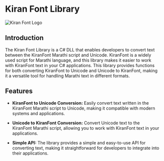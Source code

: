 # Kiran Font Library

![Kiran Font Logo](http://kiranfont.somee.com/img/kiranfont.gif)

## Introduction

The Kiran Font Library is a C# DLL that enables developers to convert text between the KiranFont Marathi script and Unicode. KiranFont is a widely used script for Marathi language, and this library makes it easier to work with KiranFont text in your C# applications. This library provides functions for both converting KiranFont to Unicode and Unicode to KiranFont, making it a versatile tool for handling Marathi text in different formats.

## Features

- **KiranFont to Unicode Conversion:** Easily convert text written in the KiranFont Marathi script to Unicode, making it compatible with modern systems and applications.

- **Unicode to KiranFont Conversion:** Convert Unicode text to the KiranFont Marathi script, allowing you to work with KiranFont text in your applications.

- **Simple API:** The library provides a simple and easy-to-use API for converting text, making it straightforward for developers to integrate into their applications.
